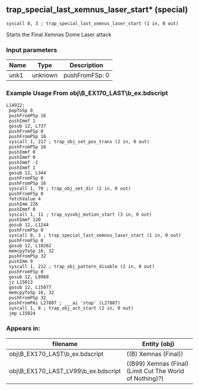## trap_special_last_xemnus_laser_start* (special)

`syscall 8, 3 ; trap_special_last_xemnus_laser_start (1 in, 0 out)`

Starts the Final Xemnas Dome Laser attack

### Input parameters
| Name | Type | Description
|------|------|------------
| unk1   | unknown   | pushFromFSp: 0


### Example Usage From obj\B_EX170_LAST\b_ex.bdscript
```plaintext
L14922:
 popToSp 0
 pushFromPSp 16
 pushImmf 1
 gosub 12, L737
 pushFromFSp 0
 pushFromPSp 16
 syscall 1, 217 ; trap_obj_set_pos_trans (2 in, 0 out)
 pushFromPSp 16
 pushImmf 0
 pushImmf 0
 pushImmf -1
 pushImmf 1
 gosub 12, L344
 pushFromFSp 0
 pushFromPSp 16
 syscall 1, 79 ; trap_obj_set_dir (2 in, 0 out)
 pushFromFSp 0
 fetchValue 4
 pushImm 226
 pushImmf 0
 syscall 1, 11 ; trap_sysobj_motion_start (3 in, 0 out)
 pushImmf 120
 gosub 12, L1244
 pushFromFSp 0
 syscall 8, 3 ; trap_special_last_xemnus_laser_start (1 in, 0 out)
 pushFromFSp 0
 gosub 12, L10262
 memcpyToSp 16, 32
 pushFromPSp 32
 pushImm 9
 syscall 1, 212 ; trap_obj_pattern_disable (2 in, 0 out)
 pushFromFSp 0
 gosub 12, L9960
 jz L15013
 gosub 12, L15077
 memcpyToSp 16, 32
 pushFromPSp 32
 pushFromPAi L27807 ; ___ai 'stop' (L27807)
 syscall 1, 8 ; trap_obj_act_start (2 in, 0 out)
 jmp L15024
```


### Appears in:
| filename | Entity (obj)
|----------|-------------
| obj\B_EX170_LAST\b_ex.bdscript       | ((B) Xemnas (Final))          
| obj\B_EX170_LAST_LV99\b_ex.bdscript       | ((B99) Xemnas (Final) (Limit Cut The World of Nothing)?)          



